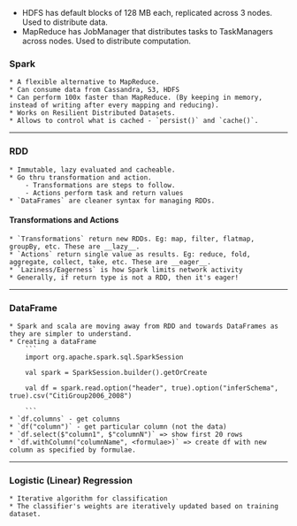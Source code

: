 * HDFS has default blocks of 128 MB each, replicated across 3 nodes. Used to distribute data.
* MapReduce has JobManager that distributes tasks to TaskManagers across nodes. Used to distribute computation.

### Spark
	* A flexible alternative to MapReduce.
	* Can consume data from Cassandra, S3, HDFS
	* Can perform 100x faster than MapReduce. (By keeping in memory, instead of writing after every mapping and reducing).
	* Works on Resilient Distributed Datasets.
	* Allows to control what is cached - `persist()` and `cache()`.

___
### RDD
	* Immutable, lazy evaluated and cacheable.
	* Go thru transformation and action.
		- Transformations are steps to follow.
		- Actions perform task and return values
	* `DataFrames` are cleaner syntax for managing RDDs.

#### Transformations and Actions
	* `Transformations` return new RDDs. Eg: map, filter, flatmap, groupBy, etc. These are __lazy__.
	* `Actions` return single value as results. Eg: reduce, fold, aggregate, collect, take, etc. These are __eager__.
	* `Laziness/Eagerness` is how Spark limits network activity
	* Generally, if return type is not a RDD, then it's eager!
___
### DataFrame
	* Spark and scala are moving away from RDD and towards DataFrames as they are simpler to understand.
	* Creating a dataFrame
		```
		import org.apache.spark.sql.SparkSession

		val spark = SparkSession.builder().getOrCreate

		val df = spark.read.option("header", true).option("inferSchema", true).csv("CitiGroup2006_2008")

		```
	* `df.columns` - get columns
	* `df("column")` - get particular column (not the data)
	* `df.select($"column1", $"columnN")` => show first 20 rows
	* `df.withColumn("columnName", <formulae>)` => create df with new column as specified by formulae.

___
### Logistic (Linear) Regression
	* Iterative algorithm for classification
	* The classifier's weights are iteratively updated based on training dataset.